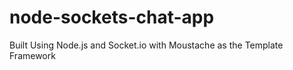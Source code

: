 # node-sockets-chat-app
Built Using Node.js and  Socket.io with Moustache as the Template Framework
